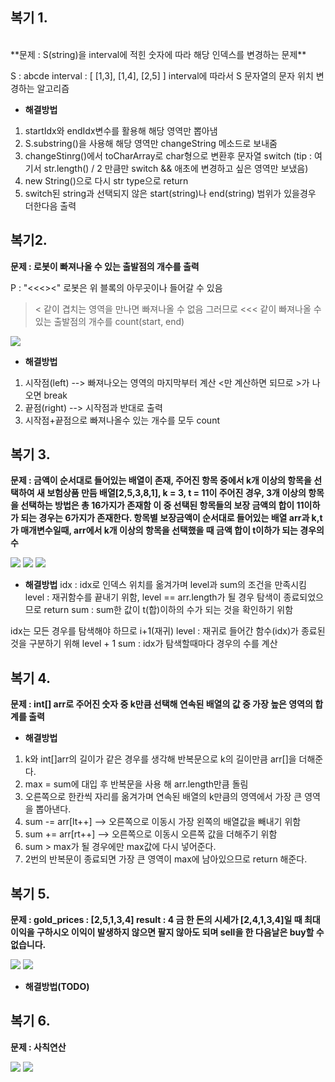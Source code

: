 ## 복기 1.
<br />
**문제 : S(string)을 interval에 적힌 숫자에 따라 해당 인덱스를 변경하는 문제**

S : abcde
interval : [ [1,3], [1,4], [2,5] ]
interval에 따라서 S 문자열의 문자 위치 변경하는 알고리즘

- **해결방법**
1. startIdx와 endIdx변수를 활용해 해당 영역만 뽑아냄
2. S.substring()을 사용해 해당 영역만 changeString 메소드로 보내줌
3. changeStinrg()에서 toCharArray로 char형으로 변환후 문자열 switch (tip : 여기서 str.length() / 2 만큼만 switch && 애초에 변경하고 싶은 영역만 보냈음)
4. new String()으로 다시 str type으로 return
5. switch된 string과 선택되지 않은 start(string)나 end(string) 범위가 있을경우 더한다음 출력

## 복기2.
**문제 : 로봇이 빠져나올 수 있는 출발점의 개수를 출력**

P : "<<<><"
로봇은 위 블록의 아무곳이나 들어갈 수 있음
>< 같이 겹치는 영역을 만나면 빠져나올 수 없음
그러므로 <<< 같이 빠져나올 수 있는 출발점의 개수를 count(start, end)
<img src="https://user-images.githubusercontent.com/77228818/158925626-db83fbcf-5077-4e03-ae8d-a63ba712ce3d.png" />

- **해결방법**
1. 시작점(left) --> 빠져나오는 영역의 마지막부터 계산 <만 계산하면 되므로 >가 나오면 break
2. 끝점(right) --> 시작점과 반대로 출력
3. 시작점+끝점으로 빠져나올수 있는 개수를 모두 count

## 복기 3.

**문제 : 금액이 순서대로 들어있는 배열이 존재, 주어진 항목 중에서 k개 이상의 항목을 선택하여 새 보험상품 만듬
배열[2,5,3,8,1], k = 3, t = 11이 주어진 경우, 3개 이상의 항목을 선택하는 방법은 총 16가지가 존재함
이 중 선택된 항목들의 보장 금액의 합이 11이하가 되는 경우는 6가지가 존재한다.
항목별 보장금액이 순서대로 들어있는 배열 arr과 k,t가 매개변수일때, arr에서 k개 이상의 항목을 선택했을 때 금액 합이 t이하가 되는 경우의 수**

<img src="https://user-images.githubusercontent.com/77228818/158925634-faba9c66-5387-4f37-a5d1-4a8c5f9575e8.png" />
<img src="https://user-images.githubusercontent.com/77228818/158926597-5191691c-3a57-4a82-8229-3e8b3725e4f8.png" />
<img src="https://user-images.githubusercontent.com/77228818/158925643-33ede8c9-96d1-4388-94a2-978996c22d9b.png" />

- **해결방법**
idx : idx로 인덱스 위치를 옮겨가며 level과 sum의 조건을 만족시킴
level : 재귀함수를 끝내기 위함, level == arr.length가 될 경우 탐색이 종료되었으므로 return
sum : sum한 값이 t(합)이하의 수가 되는 것을 확인하기 위함

idx는 모든 경우를 탐색해야 하므로 i+1(재귀)
level : 재귀로 들어간 함수(idx)가 종료된것을 구분하기 위해 level + 1
sum : idx가 탐색할때마다 경우의 수를 계산

## 복기 4.

**문제 : int[] arr로 주어진 숫자 중 k만큼 선택해 연속된 배열의 값 중 가장 높은 영역의 합계를 출력**

- **해결방법**
1. k와 int[]arr의 길이가 같은 경우를 생각해 반복문으로 k의 길이만큼 arr[]을 더해준다.
2. max = sum에 대입 후 반복문을 사용 해 arr.length만큼 돌림
3. 오른쪽으로 한칸씩 자리를 옮겨가며 연속된 배열의 k만큼의 영역에서 가장 큰 영역을 뽑아낸다.
4. sum -= arr[lt++] --> 오른쪽으로 이동시 가장 왼쪽의 배열값을 빼내기 위함
5. sum += arr[rt++] --> 오른쪽으로 이동시 오른쪽 값을 더해주기 위함
6. sum > max가 될 경우에만 max값에 다시 넣어준다.
7. 2번의 반복문이 종료되면 가장 큰 영역이 max에 남아있으므로 return 해준다.

## 복기 5.

**문제 :
gold_prices : [2,5,1,3,4]
result : 4
금 한 돈의 시세가 [2,4,1,3,4]일 때 최대 이익을 구하시오
이익이 발생하지 않으면 팔지 않아도 되며 sell을 한 다음날은 buy할 수 없습니다.**

<img src ="https://user-images.githubusercontent.com/77228818/158925648-20e08570-f70f-4d5f-bb04-f35d3529abe4.png" />
<img src ="https://user-images.githubusercontent.com/77228818/158925649-ce707c1f-0b22-4166-bde8-08c19a2e4b5e.png" />

- **해결방법(TODO)**

## 복기 6.

**문제 : 사칙연산**

<img src="https://user-images.githubusercontent.com/77228818/158925651-dae077a8-f606-4d2a-beff-5961f0e8d4ed.png" />
<img src="https://user-images.githubusercontent.com/77228818/158925654-5a384669-4d02-4cf0-8452-4357cfe72c7c.png" />

